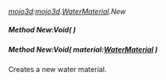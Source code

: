 _[mojo3d](../../modules/mojo3d/mojo3d-module.md):[mojo3d](../../modules/mojo3d/mojo3d-module.md).[WaterMaterial](../../modules/mojo3d/mojo3d-watermaterial.md).New_
##### Method New:Void(  )
##### Method New:Void( material:[WaterMaterial](../../modules/mojo3d/mojo3d-watermaterial.md) )
Creates a new water material.
